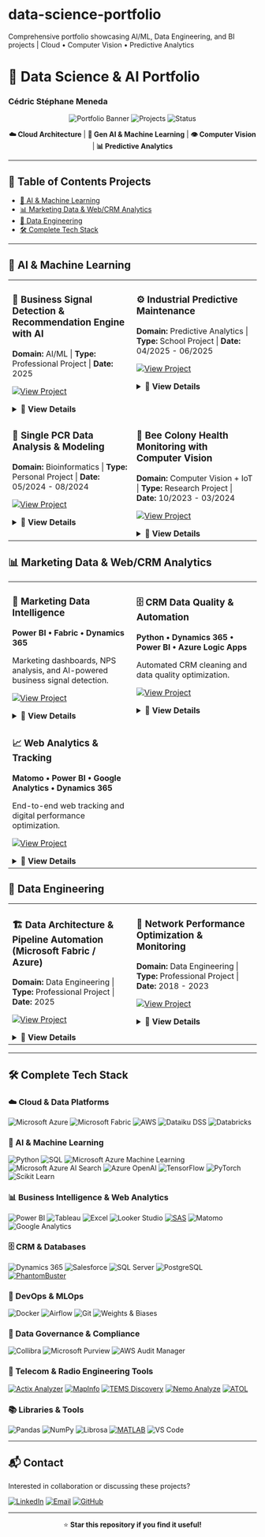 # data-science-portfolio
Comprehensive portfolio showcasing AI/ML, Data Engineering, and BI projects | Cloud • Computer Vision • Predictive Analytics

# 🚀 Data Science & AI Portfolio
### Cédric Stéphane Meneda

<div align="center">

![Portfolio Banner](https://img.shields.io/badge/Portfolio-Data%20Science%20%26%20AI-blue?style=for-the-badge)
![Projects](https://img.shields.io/badge/Projects-5+-green?style=for-the-badge)
![Status](https://img.shields.io/badge/Status-Active-success?style=for-the-badge)

**☁️ Cloud Architecture** | **🤖 Gen AI & Machine Learning** | **👁️ Computer Vision** | **📊 Predictive Analytics**

</div>

---

## 📌 Table of Contents Projects
- [🤖 AI & Machine Learning](#-ai--machine-learning)
- [📊 Marketing Data & Web/CRM Analytics](#-data--business-analyst--web-analytics--crm)
- [🔧 Data Engineering](#-data-engineering)
- [🛠️ Complete Tech Stack](#️-complete-tech-stack)

---

## 🤖 AI & Machine Learning

<table>
<tr>
<td width="50%" valign="top">

### 🎯 Business Signal Detection & Recommendation Engine with AI

**Domain:** AI/ML | **Type:** Professional Project | **Date:** 2025

[![View Project](https://img.shields.io/badge/View-Details-blue?style=flat)](#ai-reco-details)

<details id="ai-reco-details">
<summary><b>📖 View Details</b></summary>

🧩 Contexte / Context
FR :
Développement d’un système IA de détection de signaux faibles à l’échelle entreprise sur des données multi-sources complexes, permettant la détection précoce d’anomalies et la génération de recommandations prédictives intelligentes.

EN :
Developed an enterprise-grade AI system to detect weak signals in complex multi-source data, enabling early anomaly detection and intelligent predictive recommendations.

🏆 Réalisations clés / Key Achievements
FR :
✅ Mise en place d’une architecture Lakehouse Microsoft Fabric pour l’intégration de données multi-sources (Dynamics 365 CRM, SQL, web, documents)
✅ Développement d’un moteur de recommandations IA utilisant Azure OpenAI
✅ Implémentation de la vectorisation sémantique et scoring prédictif
✅ Création de dashboards Power BI interactifs pour des insights en temps réel
✅ Facilitation de la collaboration inter-équipes via l’intégration Microsoft Teams

EN :
✅ Built Microsoft Fabric Lakehouse architecture for multi-source data integration (Dynamics 365 CRM, SQL, web, documents)
✅ Developed AI-powered recommendation engine using Azure OpenAI
✅ Implemented semantic vectorization and predictive scoring
✅ Created interactive Power BI dashboards for real-time insights
✅ Enabled cross-team collaboration via Microsoft Teams integration

**Tech Stack:**
![Microsoft Azure](https://img.shields.io/badge/-Microsoft%20Azure-0089D6?style=flat&logo=microsoft-azure&logoColor=white)
![Microsoft Azure Machine Learning](https://img.shields.io/badge/-Azure%20Machine%20Learning-0078D4?style=flat&logo=microsoft-azure&logoColor=white)
![Microsoft Azure AI Search](https://img.shields.io/badge/-Azure%20AI%20Search-0078D4?style=flat&logo=microsoft-azure&logoColor=white)
![Microsoft Fabric](https://img.shields.io/badge/-Microsoft%20Fabric-107C10?style=flat&logo=microsoft&logoColor=white)
![Azure OpenAI](https://img.shields.io/badge/-Azure%20OpenAI-412991?style=flat&logo=openai&logoColor=white)
![Dynamics 365](https://img.shields.io/badge/-Dynamics%20365-002050?style=flat&logo=dynamics-365&logoColor=white)
![Power BI](https://img.shields.io/badge/-Power%20BI-F2C811?style=flat&logo=power-bi&logoColor=black)
![Microsoft Teams](https://img.shields.io/badge/-Teams-6264A7?style=flat&logo=microsoft-teams&logoColor=white)
![Python](https://img.shields.io/badge/-Python-3776AB?style=flat&logo=python&logoColor=white)

**Skills Demonstrated:**
- Cloud Architecture (Azure Data Factory, Databricks, Synapse)
- Microsoft Fabric Lakehouse Design
- Feature Engineering & Model Development
- Semantic Search & Vector Databases
- Business Intelligence & Visualization
- Cross-functional Collaboration

#### 💼 Business Impact 
- 360° Customer View
- Better Segmentation
- Improved Targeting
- Automated Scoring
- Prospecting Optimization
- Generation of Qualified Leads

</details>

</td>
<td width="50%" valign="top">

### ⚙️ Industrial Predictive Maintenance

**Domain:** Predictive Analytics | **Type:** School Project | **Date:** 04/2025 - 06/2025

[![View Project](https://img.shields.io/badge/View-Details-blue?style=flat)](#predictive-maintenance-details)

<details id="predictive-maintenance-details">
<summary><b>📖 View Details</b></summary>

🧩 Contexte / Context
FR :
Mise en place d’un pipeline MLOps complet pour prédire les défaillances d’équipements 24 heures à l’avance, permettant des stratégies de maintenance proactive avec déploiement et suivi automatisés.

EN :
Built a complete MLOps pipeline to predict equipment failures 24 hours in advance, enabling proactive maintenance strategies with automated deployment and monitoring.

🏆 Réalisations clés / Key Achievements
FR :
✅ Développement de modèles ML en ensemble (XGBoost, Random Forest, SVM, Logistic Regression)
✅ Atteinte de plus de 90 % de précision (optimisation AUC et F1-score)
✅ Mise en œuvre de tuning d’hyperparamètres avec suivi Weights & Biases
✅ Création d’un pipeline CI/CD automatisé avec Docker et Airflow
✅ Analyse interprétable de l’importance des features

EN :
✅ Developed ensemble ML models (XGBoost, Random Forest, SVM, Logistic Regression)
✅ Achieved 90%+ prediction accuracy (AUC, F1-score optimization)
✅ Implemented hyperparameter tuning with Weights & Biases tracking
✅ Created automated CI/CD pipeline with Docker and Airflow
✅ Built interpretable feature importance analysis

**Tech Stack:**
![AWS](https://img.shields.io/badge/-AWS-FF9900?style=flat&logo=amazon-aws&logoColor=white)
![SageMaker](https://img.shields.io/badge/-Amazon%20SageMaker-232F3E?style=flat&logo=amazon-aws&logoColor=white)
![Python](https://img.shields.io/badge/-Python-3776AB?style=flat&logo=python&logoColor=white)
![XGBoost](https://img.shields.io/badge/-XGBoost-337AB7?style=flat)
![Scikit Learn](https://img.shields.io/badge/-Scikit%20Learn-F7931E?style=flat&logo=scikit-learn&logoColor=white)
![Pandas](https://img.shields.io/badge/-Pandas-150458?style=flat&logo=pandas&logoColor=white)
![Docker](https://img.shields.io/badge/-Docker-2496ED?style=flat&logo=docker&logoColor=white)
![Airflow](https://img.shields.io/badge/-Airflow-017CEE?style=flat&logo=apache-airflow&logoColor=white)
![Weights & Biases](https://img.shields.io/badge/-Weights%20&%20Biases-FFBE00?style=flat&logo=weightsandbiases&logoColor=black)
![GitHub](https://img.shields.io/badge/-GitHub-181717?style=flat&logo=github&logoColor=white)

**Skills Demonstrated:**
- Supervised Learning & Ensemble Methods
- MLOps & Model Deployment
- Experiment Tracking & Versioning
- Pipeline Orchestration
- Model Evaluation & Optimization
- Feature Engineering

</details>

</td>
</tr>
<tr>
<td width="50%" valign="top">

### 🔬 Single PCR Data Analysis & Modeling

**Domain:** Bioinformatics | **Type:** Personal Project | **Date:** 05/2024 - 08/2024

[![View Project](https://img.shields.io/badge/View-Details-blue?style=flat)](#single-pcr-details)

<details id="single-pcr-details">
<summary><b>📖 View Details</b></summary>

🧩 Contexte / Context
FR :
Développement d’un pipeline complet pour l’analyse de données PCR simulées afin de comprendre l’amplification des signaux biologiques et la quantification de l’ADN.

EN :
Developed a comprehensive pipeline for analyzing simulated single PCR data to understand biological signal amplification and DNA quantification.

🏆 Réalisations clés / Key Achievements
FR :
✅ Création d’un pipeline Python automatisé pour le traitement des données PCR
✅ Analyse des valeurs Cq, courbes standards et efficacité PCR
✅ Création d’outils de visualisation pour l’interprétation des signaux biologiques
✅ Simulation et comparaison de multiples jeux de données PCR
✅ Application de modèles de machine learning pour l’analyse prédictive

EN :
✅ Built automated Python pipeline for PCR data processing
✅ Analyzed Cq values, standard curves, and PCR efficiency
✅ Created visualization tools for biological signal interpretation
✅ Simulated and compared multiple PCR datasets
✅ Applied machine learning models for predictive analysis

**Tech Stack:**
![Python](https://img.shields.io/badge/-Python-3776AB?style=flat&logo=python&logoColor=white)
![Scikit Learn](https://img.shields.io/badge/-Scikit%20Learn-F7931E?style=flat&logo=scikit-learn&logoColor=white)
![NumPy](https://img.shields.io/badge/-NumPy-013243?style=flat&logo=numpy&logoColor=white)
![Pandas](https://img.shields.io/badge/-Pandas-150458?style=flat&logo=pandas&logoColor=white)
![Matplotlib](https://img.shields.io/badge/-Matplotlib-11557c?style=flat)
![VS Code](https://img.shields.io/badge/-VS%20Code-007ACC?style=flat&logo=visual-studio-code&logoColor=white)

**Skills Demonstrated:**
- Biological Data Analysis
- Signal Processing
- Statistical Modeling
- Machine Learning
- Scientific Visualization

#### Impact 
Reproducible workflow for experimental PCR data quantification and genetic target analysis.

</details>

</td>
<td width="50%" valign="top">

### 🐝 Bee Colony Health Monitoring with Computer Vision

**Domain:** Computer Vision + IoT | **Type:** Research Project | **Date:** 10/2023 - 03/2024

[![View Project](https://img.shields.io/badge/View-Details-blue?style=flat)](#bee-health-details)

<details id="bee-health-details">
<summary><b>📖 View Details</b></summary>

🧩 Contexte / Context
FR :
Collaboration avec des chercheurs pour développer un système IA de suivi de la santé des colonies d’abeilles via l’analyse de données multi-capteurs et la vision par ordinateur.

EN :
Collaborated with researchers to develop an AI-powered system for monitoring bee colony health through multi-sensor data analysis and computer vision.

🏆 Réalisations clés / Key Achievements
FR :
✅ Traitement de données IoT multi-sources (température, humidité, audio, vidéo, JSON)
✅ Entraînement d’un modèle de détection d’objets YOLOv5 pour identifier les comportements anormaux des abeilles
✅ Mise en œuvre d’algorithmes de détection d’anomalies sur séries temporelles
✅ Analyse des signaux audio biologiques pour la reconnaissance de motifs

EN :
✅ Processed multi-source IoT data (temperature, humidity, audio, video, JSON)
✅ Trained YOLOv5 object detection model for abnormal bee behavior identification
✅ Implemented time series anomaly detection algorithms
✅ Analyzed biological audio signals for pattern recognition

**Tech Stack:**
![Python](https://img.shields.io/badge/-Python-3776AB?style=flat&logo=python&logoColor=white)
![Librosa](https://img.shields.io/badge/-Librosa-1DB954?style=flat&logo=python&logoColor=white)
![YOLOv5](https://img.shields.io/badge/-YOLOv5-00FFFF?style=flat)
![PyTorch](https://img.shields.io/badge/-PyTorch-EE4C2C?style=flat&logo=pytorch&logoColor=white)
![IoT](https://img.shields.io/badge/-IoT-0066CC?style=flat)

**Skills Demonstrated:**
- Computer Vision & Object Detection
- Time Series Analysis
- Multi-modal Data Processing
- Research Collaboration

#### 💼 Business Impact
- Early detection of colony health issues
- contributing to bee conservation efforts

</details>

</td>
</tr>
</table>

## 📊 Marketing Data & Web/CRM Analytics

<table>
<tr>
<td width="50%" valign="top">

### 📧 Marketing Data Intelligence  

**Power BI • Fabric • Dynamics 365**  

Marketing dashboards, NPS analysis, and AI-powered business signal detection.  

[![View Project](https://img.shields.io/badge/View-Details-blue?style=flat)](#marketing-intelligence-details)

<details id="marketing-intelligence-details">
<summary><b>📖 View Details</b></summary>

**Domain:** Marketing Analytics | **Type:** Professional Project | **Date:** 2025  

🧩 Contexte / Context  
FR :  
Exploitation des données marketing et commerciales pour générer des insights actionnables à travers des KPIs et dashboards, optimisation des opérations CRM, et mise en place de campagnes efficaces.  

EN :  
Leveraged marketing and sales data to generate actionable insights through KPIs and dashboards, optimized CRM operations, and implemented efficient campaigns.  

🏆 Réalisations clés / Key Achievements  
FR :  
✅ Analyse des enquêtes de satisfaction client (NPS, CSAT)  
✅ Conception et paramétrage des campagnes email et autres types de campagnes  
✅ Segmentation des audiences et ciblage précis selon les critères définis  
✅ Analyse des performances passées pour optimiser les campagnes futures  
✅ Création de rapports automatisés pour le suivi des campagnes  
✅ Collaboration avec les équipes marketing pour définir les scénarios et workflows  
✅ Mise en place de tests A/B pour mesurer l’efficacité des contenus et messages  
✅ Suivi quotidien des campagnes en cours et résolution des incidents éventuels  
✅ Reporting et analyse des KPI (taux d’ouverture, clic, conversion, désabonnement)  
✅ Recommandations pour améliorer les résultats et l’engagement des clients  

EN :  
✅ Analyzed customer satisfaction surveys (NPS, CSAT)  
✅ Designed and configured email and other campaigns  
✅ Segmented audiences and applied precise targeting based on defined criteria  
✅ Analyzed past performance to optimize future campaigns  
✅ Created automated reports for campaign tracking  
✅ Collaborated with marketing teams to define scenarios and workflows  
✅ Implemented A/B testing to measure content and message effectiveness  
✅ Monitored ongoing campaigns daily and resolved incidents  
✅ Reported and analyzed KPIs (open rate, click-through rate, conversion, unsubscribe rate)  
✅ Provided recommendations to improve results and customer engagement  

#### 🛠️ Tech Stack  
![Power BI](https://img.shields.io/badge/Power%20BI-F2C811?style=flat&logo=powerbi&logoColor=black)  
![Microsoft Azure](https://img.shields.io/badge/-Microsoft%20Azure-0089D6?style=flat&logo=microsoft-azure&logoColor=white)  
![Microsoft Fabric](https://img.shields.io/badge/-Microsoft%20Fabric-107C10?style=flat&logo=microsoft&logoColor=white)  
![Databricks](https://img.shields.io/badge/Databricks-FF3621?style=flat&logo=databricks&logoColor=white)  
![AWS](https://img.shields.io/badge/AWS-232F3E?style=flat&logo=amazon-aws&logoColor=white)  
![OpenAI](https://img.shields.io/badge/OpenAI-412991?style=flat&logo=openai&logoColor=white)  
![Dynamics 365](https://img.shields.io/badge/Dynamics%20365-0078D4?style=flat&logo=microsoft-dynamics-365&logoColor=white)  
![Google Analytics](https://img.shields.io/badge/Google%20Analytics-E37400?style=flat&logo=google-analytics&logoColor=white)  
![Matomo](https://img.shields.io/badge/Matomo-013243?style=flat&logo=matomo&logoColor=white)  

#### 💡 Skills Demonstrated  
- Marketing Analytics & KPI Design  
- Customer Satisfaction Analysis (NPS, CSAT)  
- Advanced DAX & Power Query M  
- AI-Powered Business Intelligence  
- Campaign Performance Analysis  
- Data Governance  

#### 💼 Business Impact  
- Improved marketing decisions through data  
- Enhanced satisfaction monitoring  
- Actionable insights for managers  
- Stronger campaign performance  

</details>

</td>
<td width="50%" valign="top">

### 🗄️ CRM Data Quality & Automation  

**Python • Dynamics 365 • Power BI • Azure Logic Apps**  

Automated CRM cleaning and data quality optimization.  

[![View Project](https://img.shields.io/badge/View-Details-blue?style=flat)](#crm-details)

<details id="crm-details">
<summary><b>📖 View Details</b></summary>

**Domain:** Data Engineering & CRM | **Type:** Professional Project | **Date:** 2025  

🧩 Contexte / Context  
FR :  
Gestion et maintien de la qualité des données CRM en automatisant les processus de nettoyage et de validation pour garantir la fiabilité des données et améliorer la délivrabilité des emails.  

EN :  
Maintained and optimized the CRM database by automating data cleaning and validation processes to ensure data reliability and improve email deliverability.  

🏆 Réalisations clés / Key Achievements  
FR :  
✅ Automatisation du nettoyage des emails en hard bounce et des contacts inactifs  
✅ Réduction du taux de rebond et amélioration de la délivrabilité  
✅ Développement de scripts Python d’automatisation pour la maintenance CRM  
✅ Création de dashboards Power BI pour suivre les métriques de santé du CRM  
✅ Mise en place de workflows de validation des données et alertes  
✅ Définition des règles de gouvernance des données et documentation  

EN :  
✅ Automated cleaning of hard bounces and inactive contacts  
✅ Reduced bounce rates and improved deliverability  
✅ Developed Python automation scripts for CRM maintenance  
✅ Built Power BI dashboards to monitor CRM health metrics  
✅ Implemented data validation workflows and alerts  
✅ Defined data governance rules and documentation  

#### 🛠️ Tech Stack  
![Python](https://img.shields.io/badge/Python-3776AB?style=flat&logo=python&logoColor=white)  
![Power BI](https://img.shields.io/badge/Power%20BI-F2C811?style=flat&logo=powerbi&logoColor=black)  
![Dynamics 365](https://img.shields.io/badge/Dynamics%20365-0078D4?style=flat&logo=microsoft-dynamics-365&logoColor=white)  
![Azure Logic Apps](https://img.shields.io/badge/Azure%20Logic%20Apps-0078D4?style=flat&logo=microsoft-azure&logoColor=white)  
![Microsoft Fabric](https://img.shields.io/badge/-Microsoft%20Fabric-107C10?style=flat&logo=microsoft&logoColor=white)  
![Databricks](https://img.shields.io/badge/Databricks-FF3621?style=flat&logo=databricks&logoColor=white)  
![AWS](https://img.shields.io/badge/AWS-232F3E?style=flat&logo=amazon-aws&logoColor=white)  
![SQL Server](https://img.shields.io/badge/SQL%20Server-CC2927?style=flat&logo=microsoft-sql-server&logoColor=white)  

#### 💡 Skills Demonstrated  
- CRM Data Management  
- Process Automation (Python)  
- Data Quality & Governance  
- Email Deliverability Optimization  
- Data Monitoring with Power BI  

#### 💼 Business Impact  
- Significant reduction of bounce rates  
- Improved data reliability  
- Automated repetitive processes  
- Real-time CRM performance visibility  
- Cost reduction through automation  

</details>

</td>
</tr>
<tr>
<td width="50%" valign="top">

### 📈 Web Analytics & Tracking  

**Matomo • Power BI • Google Analytics • Dynamics 365**  

End-to-end web tracking and digital performance optimization.  

[![View Project](https://img.shields.io/badge/View-Details-blue?style=flat)](#web-analytics-details)

<details id="web-analytics-details">
<summary><b>📖 View Details</b></summary>

**Domain:** Web Analytics & BI | **Type:** Professional Project | **Date:** 2025  

🧩 Contexte / Context  
FR :  
Mise en place d’une infrastructure complète de suivi web avec Matomo pour analyser l’activité du site — de la configuration des tags à la collecte et au reporting des données — permettant une optimisation digitale basée sur les données.  

EN :  
Implemented a complete web tracking infrastructure using Matomo to analyze website activity — from tag setup to data collection and reporting — enabling data-driven digital optimization.  

🏆 Réalisations clés / Key Achievements  
FR :  
✅ Configuration de tags, déclencheurs et variables personnalisés pour le suivi des visiteurs  
✅ Analyse du comportement utilisateur : sources de trafic, canaux d’acquisition, pages les plus consultées, services visités, appareils et origine géographique  
✅ Création de dashboards Power BI pour le trafic web, nombre de visiteurs, durée moyenne de session, taux de rebond et engagement  
✅ Étude des parcours utilisateurs et recommandations d’optimisation  
✅ Garantie de la conformité RGPD et fiabilité du suivi  
✅ Intégration de plusieurs sources de données (Matomo, Google Analytics, Dynamics 365)  

EN :  
✅ Configured custom tags, triggers, and variables for visitor tracking  
✅ Analyzed user behavior: traffic sources, acquisition channels, most visited pages, services consulted, devices, and geo-origin  
✅ Built Power BI dashboards for web traffic, visitor count, average session, bounce rate, and engagement  
✅ Studied user journeys and proposed optimization recommendations  
✅ Ensured GDPR compliance and tracking reliability  
✅ Integrated multiple data sources (Matomo, Google Analytics, Dynamics 365)  

#### 🛠️ Tech Stack  
![Matomo](https://img.shields.io/badge/Matomo-013243?style=flat&logo=matomo&logoColor=white)  
![Power BI](https://img.shields.io/badge/Power%20BI-F2C811?style=flat&logo=powerbi&logoColor=black)  
![Google Analytics](https://img.shields.io/badge/Google%20Analytics-E37400?style=flat&logo=google-analytics&logoColor=white)  
![Dynamics 365](https://img.shields.io/badge/Dynamics%20365-0078D4?style=flat&logo=microsoft-dynamics-365&logoColor=white)  
![Python](https://img.shields.io/badge/Python-3776AB?style=flat&logo=python&logoColor=white)  

#### 💡 Skills Demonstrated  
- Web Analytics & Tag Management  
- User Behavior Analysis  
- Dashboard Design & Visualization  
- Digital Marketing Analytics  
- GDPR Compliance  
- Cross-functional Collaboration  

#### 💼 Business Impact  
- Improved visibility on digital performance  
- Enhanced understanding of user behavior  
- Data-driven marketing strategy alignment  
- Better targeting and lead generation  

</details>

</td>
<td width="50%" valign="top">
<!-- Laisser vide si pas de 4e projet -->
</td>
</tr>
</table>


## 🔧 Data Engineering

<table>
<tr>
<td width="50%" valign="top">

### 🏗️ Data Architecture & Pipeline Automation (Microsoft Fabric / Azure)
**Domain:** Data Engineering | **Type:** Professional Project | **Date:** 2025

[![View Project](https://img.shields.io/badge/View-Details-blue?style=flat)](#fabric-pipeline-details)

<details id="fabric-pipeline-details">
<summary><b>📖 View Details</b></summary>

🧩 Contexte / Context
FR :
Conception d’architectures de données end-to-end et de pipelines automatisés pour centraliser, transformer et valoriser les données marketing et CRM au sein de l’organisation.

EN :
Designed end-to-end data architectures and automated pipelines to centralize, transform, and valorize marketing and CRM data across the organization.

🏆 Réalisations clés / Key Achievements
FR :
✅ Conception et mise en œuvre d’une architecture Lakehouse (Bronze / Silver / Gold) sous Microsoft Fabric
✅ Développement de pipelines d’ingestion de données depuis Dynamics 365 et bases internes
✅ Création de workflows automatisés de nettoyage et d’enrichissement pour garantir la fiabilité des données
✅ Modélisation et transformation des données pour améliorer la cohérence analytique
✅ Production d’une documentation technique complète (architecture, flux, scripts)
✅ Collaboration avec les équipes IT et métiers pour aligner les objectifs techniques et fonctionnels

EN :
✅ Designed & implemented Lakehouse architecture (Bronze / Silver / Gold) under Microsoft Fabric
✅ Developed data ingestion pipelines from Dynamics 365 and internal databases
✅ Built automated cleaning and enrichment workflows for data reliability
✅ Modeled and transformed data to improve analytical consistency
✅ Produced comprehensive technical documentation (architecture, flows, scripts)
✅ Collaborated with IT and business teams to align technical and functional goals

**Tech Stack:**
![Microsoft Azure](https://img.shields.io/badge/-Microsoft%20Azure-0089D6?style=flat&logo=microsoft-azure&logoColor=white)
![Microsoft Fabric](https://img.shields.io/badge/-Microsoft%20Fabric-107C10?style=flat&logo=microsoft&logoColor=white)
![Databricks](https://img.shields.io/badge/-Databricks-FF3621?style=flat&logo=databricks&logoColor=white)
![Dynamics 365](https://img.shields.io/badge/-Dynamics%20365-0078D4?style=flat&logo=microsoft-dynamics-365&logoColor=white)
![Azure OpenAI](https://img.shields.io/badge/-Azure%20OpenAI-412991?style=flat&logo=openai&logoColor=white)
![Power BI](https://img.shields.io/badge/-Power%20BI-F2C811?style=flat&logo=power-bi&logoColor=black)
![Power Query](https://img.shields.io/badge/-Power%20Query-217346?style=flat&logo=microsoft-excel&logoColor=white)
![Python](https://img.shields.io/badge/-Python-3776AB?style=flat&logo=python&logoColor=white)
![SQL](https://img.shields.io/badge/-SQL-4479A1?style=flat&logo=postgresql&logoColor=white)
![Matomo](https://img.shields.io/badge/-Matomo-013243?style=flat&logo=matomo&logoColor=white)
![Google Analytics](https://img.shields.io/badge/-Google%20Analytics-E37400?style=flat&logo=google-analytics&logoColor=white)

**Skills Demonstrated:**
- Data Architecture Design (Lakehouse, ELT, Automation)  
- Integration with Dynamics 365 & Marketing Sources  
- Fabric & Azure Data Engineering  
- Data Modeling & Quality Governance  
- Documentation & Technical Communication  

#### 💼 Business Impact  
- Unified data ecosystem enabling **centralized analytics**  
- Enhanced reliability and traceability of CRM and marketing data  
- Faster dashboard delivery and decision-making  
- Improved collaboration between **technical and business teams**  
- Fostered a **data-driven culture** across departments  

</details>

</td>
<td width="50%" valign="top">

### 📡 Network Performance Optimization & Monitoring
**Domain:** Data Engineering | **Type:** Professional Project | **Date:** 2018 - 2023

[![View Project](https://img.shields.io/badge/View-Details-blue?style=flat)](#network-monitoring-details)

<details id="network-monitoring-details">
<summary><b>📖 View Details</b></summary>

🧩 Contexte / Context
FR :
Conception et automatisation de pipelines de données pour le suivi en temps réel du réseau mobile, la détection d’anomalies et l’optimisation des performances.

EN :
Designed and automated data pipelines for real-time mobile network monitoring, anomaly detection, and performance optimization.

🏆 Réalisations clés / Key Achievements
FR :
✅ Automatisation des pipelines ETL pour la collecte continue des données de signal
✅ Mise en place de détection d’anomalies sur séries temporelles pour identifier rapidement les problèmes réseau
✅ Développement de dashboards en temps réel pour visualiser les KPIs et les métriques de performance
✅ Réduction du temps de réponse aux incidents de 40 % grâce à une surveillance proactive

EN :
✅ Automated ETL pipelines for continuous signal data collection
✅ Implemented time series anomaly detection to identify network issues early
✅ Developed real-time dashboards to visualize KPIs and performance metrics
✅ Reduced incident response time by 40% through proactive monitoring

**Tech Stack:**
[![Python](https://img.shields.io/badge/-Python-3776AB?style=flat&logo=python&logoColor=white)](https://www.python.org/)
[![SQL](https://img.shields.io/badge/-SQL-4479A1?style=flat&logo=postgresql&logoColor=white)](https://en.wikipedia.org/wiki/SQL)
[![Apache Airflow](https://img.shields.io/badge/-Apache%20Airflow-017CEE?style=flat&logo=apache-airflow&logoColor=white)](https://airflow.apache.org/)
[![Docker](https://img.shields.io/badge/-Docker-2496ED?style=flat&logo=docker&logoColor=white)](https://www.docker.com/)
[![Tableau](https://img.shields.io/badge/-Tableau-E97627?style=flat&logo=tableau&logoColor=white)](https://www.tableau.com/)
[![MySQL](https://img.shields.io/badge/-MySQL-4479A1?style=flat&logo=mysql&logoColor=white)](https://www.mysql.com/)
[![PostgreSQL](https://img.shields.io/badge/-PostgreSQL-336791?style=flat&logo=postgresql&logoColor=white)](https://www.postgresql.org/)
[![SQL Server](https://img.shields.io/badge/-SQL%20Server-CC2927?style=flat&logo=microsoft-sql-server&logoColor=white)](https://www.microsoft.com/en-us/sql-server/)
[![Actix Analyzer](https://img.shields.io/badge/-Actix%20Analyzer-000000?style=flat&logo=telecom&logoColor=white)](https://www.actix.com/)
[![MapInfo](https://img.shields.io/badge/-MapInfo-005CAB?style=flat&logo=mapbox&logoColor=white)](https://www.precisely.com/product/precisely-mapinfo-pro)
[![Tems Discovery](https://img.shields.io/badge/-Tems%20Discovery-008080?style=flat&logo=telecom&logoColor=white)](https://www.infovista.com/tems-discovery)
[![Nemo Analyze](https://img.shields.io/badge/-Nemo%20Analyze-005CAB?style=flat&logo=signal&logoColor=white)](https://www.keysight.com/fr/en/product/Nemo-Analyze.html)
[![MATLAB](https://img.shields.io/badge/-MATLAB-0076A8?style=flat&logo=mathworks&logoColor=white)](https://www.mathworks.com/products/matlab.html)


**Skills Demonstrated:**
- Data Pipeline Automation  
- Real-time Data Processing  
- Anomaly Detection & Monitoring  
- System Reliability Optimization  

#### 💼 Business Impact  
- Faster issue detection and reduced downtime  
- Improved service quality and customer satisfaction  
- Optimized resource allocation through predictive insights  

</details>

</td>
</tr>
</table>

---

## 🛠️ Complete Tech Stack

### ☁️ Cloud & Data Platforms
![Microsoft Azure](https://img.shields.io/badge/-Microsoft%20Azure-0089D6?style=flat&logo=microsoft-azure&logoColor=white)
![Microsoft Fabric](https://img.shields.io/badge/-Microsoft%20Fabric-107C10?style=flat&logo=microsoft&logoColor=white)
![AWS](https://img.shields.io/badge/-AWS-232F3E?style=flat&logo=amazon-aws&logoColor=FF9900)
![Dataiku DSS](https://img.shields.io/badge/-Dataiku%20DSS-00B0F0?style=flat&logo=dataiku&logoColor=white)
![Databricks](https://img.shields.io/badge/-Databricks-FF3621?style=flat&logo=databricks&logoColor=white)

### 🤖 AI & Machine Learning
![Python](https://img.shields.io/badge/-Python-3776AB?style=flat&logo=python&logoColor=white)
![SQL](https://img.shields.io/badge/-SQL-4479A1?style=flat&logo=postgresql&logoColor=white)
![Microsoft Azure Machine Learning](https://img.shields.io/badge/-Azure%20Machine%20Learning-0078D4?style=flat&logo=microsoft-azure&logoColor=white)
![Microsoft Azure AI Search](https://img.shields.io/badge/-Azure%20AI%20Search-0078D4?style=flat&logo=microsoft-azure&logoColor=white)
![Azure OpenAI](https://img.shields.io/badge/-Azure%20OpenAI-412991?style=flat&logo=openai&logoColor=white)
![TensorFlow](https://img.shields.io/badge/-TensorFlow-FF6F00?style=flat&logo=tensorflow&logoColor=white)
![PyTorch](https://img.shields.io/badge/-PyTorch-EE4C2C?style=flat&logo=pytorch&logoColor=white)
![Scikit Learn](https://img.shields.io/badge/-Scikit%20Learn-F7931E?style=flat&logo=scikit-learn&logoColor=white)

### 📊 Business Intelligence & Web Analytics
![Power BI](https://img.shields.io/badge/-Power%20BI-F2C811?style=flat&logo=power-bi&logoColor=black)
![Tableau](https://img.shields.io/badge/-Tableau-E97627?style=flat&logo=tableau&logoColor=white)
![Excel](https://img.shields.io/badge/-Excel-217346?style=flat&logo=microsoft-excel&logoColor=white)
![Looker Studio](https://img.shields.io/badge/-Looker%20Studio-4285F4?style=flat&logo=looker&logoColor=white)
[![SAS](https://img.shields.io/badge/-SAS-4000BF?style=flat&logo=sas&logoColor=white)](https://www.sas.com/)
![Matomo](https://img.shields.io/badge/-Matomo-3152A0?style=flat&logo=matomo&logoColor=white)
![Google Analytics](https://img.shields.io/badge/-Google%20Analytics-E37400?style=flat&logo=google-analytics&logoColor=white)

### 🗄️ CRM & Databases 
![Dynamics 365](https://img.shields.io/badge/-Dynamics%20365-002050?style=flat&logo=dynamics-365&logoColor=white)
![Salesforce](https://img.shields.io/badge/-Salesforce-00A1E0?style=flat&logo=salesforce&logoColor=white)
![SQL Server](https://img.shields.io/badge/-SQL%20Server-CC2927?style=flat&logo=microsoft-sql-server&logoColor=white)
![PostgreSQL](https://img.shields.io/badge/-PostgreSQL-336791?style=flat&logo=postgresql&logoColor=white)
[![PhantomBuster](https://img.shields.io/badge/-PhantomBuster-FF6B00?style=flat&logo=phantombuster&logoColor=white)](https://phantombuster.com/)

### 🔧 DevOps & MLOps
![Docker](https://img.shields.io/badge/-Docker-2496ED?style=flat&logo=docker&logoColor=white)
![Airflow](https://img.shields.io/badge/-Airflow-017CEE?style=flat&logo=apache-airflow&logoColor=white)
![Git](https://img.shields.io/badge/-Git-F05032?style=flat&logo=git&logoColor=white)
![Weights & Biases](https://img.shields.io/badge/-W&B-FFBE00?style=flat&logo=weightsandbiases&logoColor=black)

### 🧭 Data Governance & Compliance
![Collibra](https://img.shields.io/badge/-Collibra-00B140?style=flat&logo=collibra&logoColor=white)
![Microsoft Purview](https://img.shields.io/badge/-Microsoft%20Purview-0078D4?style=flat&logo=microsoft&logoColor=white)
![AWS Audit Manager](https://img.shields.io/badge/-AWS%20Audit%20Manager-232F3E?style=flat&logo=amazon-aws&logoColor=FF9900)

### 📡 Telecom & Radio Engineering Tools
[![Actix Analyzer](https://img.shields.io/badge/-Actix%20Analyzer-000000?style=flat&logo=telecom&logoColor=white)](https://www.actix.com/)
[![MapInfo](https://img.shields.io/badge/-MapInfo-005CAB?style=flat&logo=mapbox&logoColor=white)](https://www.precisely.com/product/precisely-mapinfo-pro)
[![TEMS Discovery](https://img.shields.io/badge/-TEMS%20Discovery-008080?style=flat&logo=telecom&logoColor=white)](https://www.infovista.com/tems-discovery)
[![Nemo Analyze](https://img.shields.io/badge/-Nemo%20Analyze-005CAB?style=flat&logo=signal&logoColor=white)](https://www.keysight.com/fr/en/product/Nemo-Analyze.html)
[![ATOL](https://img.shields.io/badge/-ATOL-005CAB?style=flat&logo=telecom&logoColor=white)](https://www.atol-telecom.com/)

### 📚 Libraries & Tools
![Pandas](https://img.shields.io/badge/-Pandas-150458?style=flat&logo=pandas&logoColor=white)
![NumPy](https://img.shields.io/badge/-NumPy-013243?style=flat&logo=numpy&logoColor=white)
![Librosa](https://img.shields.io/badge/-Librosa-1DB954?style=flat&logo=python&logoColor=white)
[![MATLAB](https://img.shields.io/badge/-MATLAB-0076A8?style=flat&logo=mathworks&logoColor=white)](https://www.mathworks.com/products/matlab.html)
![VS Code](https://img.shields.io/badge/-VS%20Code-007ACC?style=flat&logo=visual-studio-code&logoColor=white)

---

## 📬 Contact

Interested in collaboration or discussing these projects?

[![LinkedIn](https://img.shields.io/badge/-LinkedIn-0077B5?style=flat&logo=linkedin&logoColor=white)](https://linkedin.com/in/cedricstephanemeneda)
[![Email](https://img.shields.io/badge/-Email-D14836?style=flat&logo=gmail&logoColor=white)](mailto:mcedricstephane@gmail.com)
[![GitHub](https://img.shields.io/badge/-GitHub-181717?style=flat&logo=github&logoColor=white)](https://github.com/meneda11)

---

<div align="center">

⭐️ **Star this repository if you find it useful!**

</div>
